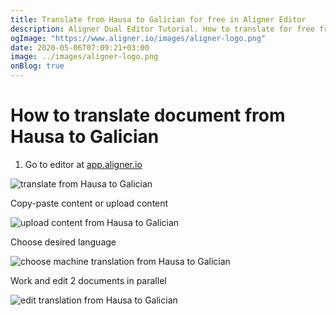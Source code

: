 ```yaml
---
title: Translate from Hausa to Galician for free in Aligner Editor
description: Aligner Dual Editor Tutorial. How to translate for free from Hausa to Galician. Aligner is multilingual document management platform. 
ogImage: "https://www.aligner.io/images/aligner-logo.png"
date: 2020-05-06T07:09:21+03:00
image: ../images/aligner-logo.png
onBlog: true
---
```


# How to translate document from Hausa to Galician

1. Go to editor at [app.aligner.io](https://app.aligner.io "Aligner App web page")

![translate from Hausa to Galician](../aligner-blank-editor.png "translate from Hausa to Galician")

Copy-paste content or upload content

![upload content from Hausa to Galician](../aligner-uploaded-document.png "upload content from Hausa to Galician")

Choose desired language

![choose machine translation from Hausa to Galician](../aligner-language-dropdown.png "choose machine translation from Hausa to Galician")

Work and edit 2 documents in parallel

![edit translation from Hausa to Galician](../aligner-double-sitded-editor.png "edit translation from Hausa to Galician")

